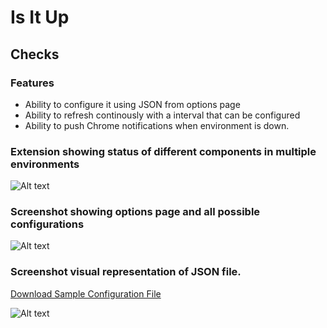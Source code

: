 # Is It Up
## Checks 

### Features

* Ability to configure it using JSON from options page
* Ability to refresh continously with a interval that can be configured
* Ability to push Chrome notifications when environment is down.

### Extension showing status of different components in multiple environments

![Alt text](https://github.com/NaveenGurram/IsItUp/blob/master/screenshots/Extension.png "Extension")

### Screenshot showing options page and all possible configurations

![Alt text](https://github.com/NaveenGurram/IsItUp/blob/master/screenshots/Options.png "Options Page")

### Screenshot visual representation of JSON file.
[Download Sample Configuration File](./conf/defaultConf.json)

![Alt text](https://github.com/NaveenGurram/IsItUp/blob/master/screenshots/ConfigurationJson.png?raw=true "Configuration Json Visual Representation")

